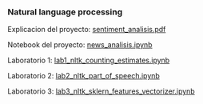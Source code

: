 
### Natural language processing


Explicacion del proyecto: [sentiment_analisis.pdf](latex/out/sentiment_analisis.pdf)

Notebook del proyecto: [news_analisis.ipynb](notebooks/news_analisis.ipynb)

Laboratorio 1: [lab1_nltk_counting_estimates.ipynb](notebooks/lab1_nltk_counting_estimates.ipynb)

Laboratorio 2: [lab2_nltk_part_of_speech.ipynb](notebooks/lab2_nltk_part_of_speech.ipynb)

Laboratorio 3: [lab3_nltk_sklern_features_vectorizer.ipynb](notebooks/lab3_nltk_sklern_features_vectorizer.ipynb)

